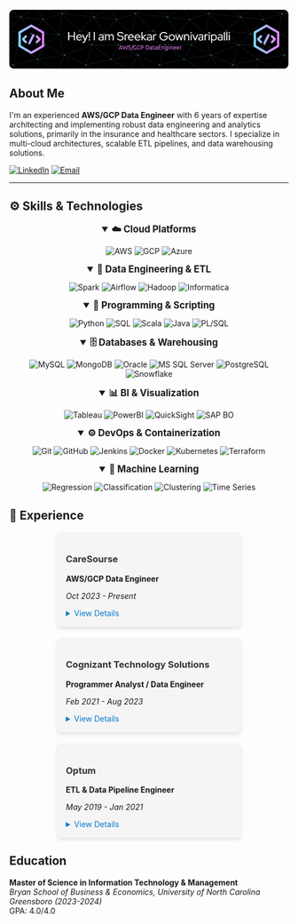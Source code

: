 

![Profile Banner](./github-header-image.png)  

## About Me

I'm an experienced **AWS/GCP Data Engineer** with 6 years of expertise architecting and implementing robust data engineering and analytics solutions, primarily in the insurance and healthcare sectors. I specialize in multi-cloud architectures, scalable ETL pipelines, and data warehousing solutions.

[![LinkedIn](https://img.shields.io/badge/LinkedIn-SreekarG-blue?style=for-the-badge&logo=linkedin)](https://www.linkedin.com/in/sreekar-g)   [![Email](https://img.shields.io/badge/Email-sreekar.gpalli@gmail.com-c14438?style=for-the-badge&logo=gmail)](mailto:sreekar.gpalli@gmail.com)

---

## ⚙️ Skills & Technologies

<div align="center">

<details open>
  <summary style="font-size:1.2em; font-weight:bold;">☁️ Cloud Platforms</summary>
  <p>
    <img src="https://img.shields.io/badge/AWS-232F3E?style=for-the-badge&logo=amazon-aws&logoColor=white" alt="AWS" />
    <img src="https://img.shields.io/badge/GCP-4285F4?style=for-the-badge&logo=google-cloud&logoColor=white" alt="GCP" />
    <img src="https://img.shields.io/badge/Azure-0089D6?style=for-the-badge&logo=microsoft-azure&logoColor=white" alt="Azure" />
  </p>
</details>

<details open>
  <summary style="font-size:1.2em; font-weight:bold;">🔄 Data Engineering & ETL</summary>
  <p>
    <img src="https://img.shields.io/badge/Apache%20Spark-FD5C5C?style=for-the-badge&logo=apache-spark&logoColor=white" alt="Spark" />
    <img src="https://img.shields.io/badge/Apache%20Airflow-017CEE?style=for-the-badge&logo=apache-airflow&logoColor=white" alt="Airflow" />
    <img src="https://img.shields.io/badge/Hadoop-222222?style=for-the-badge&logo=apache-hadoop&logoColor=white" alt="Hadoop" />
    <img src="https://img.shields.io/badge/Informatica-PowerCenter-FF9900?style=for-the-badge&logoColor=white" alt="Informatica" />
  </p>
</details>

<details open>
  <summary style="font-size:1.2em; font-weight:bold;">🐍 Programming & Scripting</summary>
  <p>
    <img src="https://img.shields.io/badge/Python-3776AB?style=for-the-badge&logo=python&logoColor=white" alt="Python" />
    <img src="https://img.shields.io/badge/SQL-4479A1?style=for-the-badge&logo=MySQL&logoColor=white" alt="SQL" />
    <img src="https://img.shields.io/badge/Scala-E65226?style=for-the-badge&logo=scala&logoColor=white" alt="Scala" />
    <img src="https://img.shields.io/badge/Java-007396?style=for-the-badge&logo=java&logoColor=white" alt="Java" />
    <img src="https://img.shields.io/badge/PL%2FSQL-005A9C?style=for-the-badge&logo=oracle&logoColor=white" alt="PL/SQL" />
  </p>
</details>

<details open>
  <summary style="font-size:1.2em; font-weight:bold;">🗄️ Databases & Warehousing</summary>
  <p>
    <img src="https://img.shields.io/badge/MySQL-4479A1?style=for-the-badge&logo=mysql&logoColor=white" alt="MySQL" />
    <img src="https://img.shields.io/badge/MongoDB-47A248?style=for-the-badge&logo=mongodb&logoColor=white" alt="MongoDB" />
    <img src="https://img.shields.io/badge/Oracle-F80000?style=for-the-badge&logo=oracle&logoColor=white" alt="Oracle" />
    <img src="https://img.shields.io/badge/MS%20SQL-CC2927?style=for-the-badge&logo=microsoft%20sql%20server&logoColor=white" alt="MS SQL Server" />
    <img src="https://img.shields.io/badge/PostgreSQL-4169E1?style=for-the-badge&logo=postgresql&logoColor=white" alt="PostgreSQL" />
    <img src="https://img.shields.io/badge/Snowflake-00BFFF?style=for-the-badge&logo=snowflake&logoColor=white" alt="Snowflake" />
  </p>
</details>

<details open>
  <summary style="font-size:1.2em; font-weight:bold;">📊 BI & Visualization</summary>
  <p>
    <img src="https://img.shields.io/badge/Tableau-E97627?style=for-the-badge&logo=tableau&logoColor=white" alt="Tableau" />
    <img src="https://img.shields.io/badge/PowerBI-F2C811?style=for-the-badge&logo=powerbi&logoColor=white" alt="PowerBI" />
    <img src="https://img.shields.io/badge/QuickSight-FF9900?style=for-the-badge&logo=amazon-aws&logoColor=white" alt="QuickSight" />
    <img src="https://img.shields.io/badge/SAP%20BO-0A5E9E?style=for-the-badge&logo=sap&logoColor=white" alt="SAP BO" />
  </p>
</details>

<details open>
  <summary style="font-size:1.2em; font-weight:bold;">⚙️ DevOps & Containerization</summary>
  <p>
    <img src="https://img.shields.io/badge/Git-181717?style=for-the-badge&logo=git&logoColor=white" alt="Git" />
    <img src="https://img.shields.io/badge/GitHub-100000?style=for-the-badge&logo=github&logoColor=white" alt="GitHub" />
    <img src="https://img.shields.io/badge/Jenkins-D24939?style=for-the-badge&logo=jenkins&logoColor=white" alt="Jenkins" />
    <img src="https://img.shields.io/badge/Docker-2496ED?style=for-the-badge&logo=docker&logoColor=white" alt="Docker" />
    <img src="https://img.shields.io/badge/Kubernetes-326CE5?style=for-the-badge&logo=kubernetes&logoColor=white" alt="Kubernetes" />
    <img src="https://img.shields.io/badge/Terraform-623CE4?style=for-the-badge&logo=terraform&logoColor=white" alt="Terraform" />
  </p>
</details>

<details open>
  <summary style="font-size:1.2em; font-weight:bold;">🤖 Machine Learning</summary>
  <p>
    <img src="https://img.shields.io/badge/Regression-4B0082?style=for-the-badge&logo=&logoColor=white" alt="Regression" />
    <img src="https://img.shields.io/badge/Classification-4B0082?style=for-the-badge&logo=&logoColor=white" alt="Classification" />
    <img src="https://img.shields.io/badge/Clustering-4B0082?style=for-the-badge&logo=&logoColor=white" alt="Clustering" />
    <img src="https://img.shields.io/badge/Time%20Series-4B0082?style=for-the-badge&logo=&logoColor=white" alt="Time Series" />
  </p>
</details>

</div>


## 🚀 Experience

<div style="display: flex; flex-wrap: wrap; gap: 20px; justify-content: center;">

  <!-- Tile 1: CareSourse -->
  <div style="flex: 1 1 300px; max-width: 300px; background: #f5f5f5; border-radius: 8px; padding: 16px; box-shadow: 0 4px 6px rgba(0,0,0,0.1);">
    <h3 style="color: #333;">CareSourse</h3>
    <p style="font-weight: bold;">AWS/GCP Data Engineer</p>
    <p><em>Oct 2023 - Present</em></p>
    <details>
      <summary style="cursor: pointer; color: #007ACC;">View Details</summary>
      <ul>
        <li>Architected multi-cloud solutions for insurance claims processing and reinsurance reporting.</li>
        <li>Developed ETL workflows using AWS Glue, PySpark, and Apache Airflow.</li>
        <li>Built CI/CD pipelines with GitHub, Jenkins, and Docker.</li>
        <li><strong>Technologies:</strong> AWS (EC2, S3, Redshift, Glue, CloudWatch), GCP (BigQuery, Cloud Dataflow), Docker, Kubernetes</li>
      </ul>
    </details>
  </div>

  <!-- Tile 2: Cognizant Technology Solutions -->
  <div style="flex: 1 1 300px; max-width: 300px; background: #f5f5f5; border-radius: 8px; padding: 16px; box-shadow: 0 4px 6px rgba(0,0,0,0.1);">
    <h3 style="color: #333;">Cognizant Technology Solutions</h3>
    <p style="font-weight: bold;">Programmer Analyst / Data Engineer</p>
    <p><em>Feb 2021 - Aug 2023</em></p>
    <details>
      <summary style="cursor: pointer; color: #007ACC;">View Details</summary>
      <ul>
        <li>Migrated on-premises databases to cloud environments.</li>
        <li>Developed real-time data ingestion pipelines with AWS and explored GCP and Azure integrations.</li>
        <li>Automated infrastructure deployment using Terraform and CloudFormation.</li>
        <li><strong>Technologies:</strong> AWS, GCP, Azure, PySpark, Hadoop, Informatica, Jenkins</li>
      </ul>
    </details>
  </div>

  <!-- Tile 3: Optum -->
  <div style="flex: 1 1 300px; max-width: 300px; background: #f5f5f5; border-radius: 8px; padding: 16px; box-shadow: 0 4px 6px rgba(0,0,0,0.1);">
    <h3 style="color: #333;">Optum</h3>
    <p style="font-weight: bold;">ETL & Data Pipeline Engineer</p>
    <p><em>May 2019 - Jan 2021</em></p>
    <details>
      <summary style="cursor: pointer; color: #007ACC;">View Details</summary>
      <ul>
        <li>Designed and implemented data warehousing and reporting solutions using Informatica and Snowflake.</li>
        <li>Developed robust ETL workflows for reinsurance reporting.</li>
        <li>Optimized batch processing using Hadoop and SAP BusinessObjects.</li>
        <li><strong>Technologies:</strong> PL/SQL, Informatica, Snowflake, Hadoop, SAP BO, Autosys</li>
      </ul>
    </details>
  </div>

</div>

## Education

**Master of Science in Information Technology & Management**  
*Bryan School of Business & Economics, University of North Carolina Greensboro (2023-2024)*  
GPA: 4.0/4.0


<!---
SreekarGpalli/SreekarGpalli is a ✨ special ✨ repository because its `README.md` (this file) appears on your GitHub profile.
You can click the Preview link to take a look at your changes.
--->
